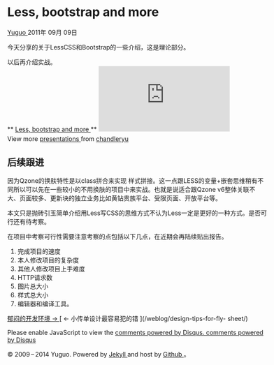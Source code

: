 #  Less, bootstrap and more

[ Yuguo ](http://yuguo.us) 2011年 09月 09日

今天分享的关于LessCSS和Bootstrap的一些介绍，这是理论部分。 <div id="__ss_9184161" style="width:
595px;">以后再介绍实战。 <div style="width: 595px;"> ** [ Less, bootstrap and more
](http://www.slideshare.net/chandleryu/less-bootstrap-and-more) ** <iframe
src="http://www.slideshare.net/slideshow/embed_code/9184161" frameborder="0"
margin margin scrolling="no" ></iframe><div id="__ss_9184161" style="width:
595px;"><div style="padding: 5px 0 12px;">View more [ presentations
](http://www.slideshare.net/) from [ chandleryu
](http://www.slideshare.net/chandleryu) <h2>后续跟进</h2> 因为Qzone的换肤特性是以class拼合来实现
样式拼接。这一点跟LESS的变量+嵌套思维稍有不同所以可以先在一些较小的不用换肤的项目中来实战。也就是说适合跟Qzone
v6整体关联不大、页面较多、更新块的独立业务比如黄钻贵族平台、受限页面、开放平台等。

本文只是抛砖引玉简单介绍用Less写CSS的思维方式不认为Less一定是更好的一种方式。是否可行还有待考察。

在项目中考察可行性需要注意考察的点包括以下几点，在近期会再陆续贴出报告。

  1. 完成项目的速度 
  2. 本人修改项目的复杂度 
  3. 其他人修改项目上手难度 
  4. HTTP请求数 
  5. 图片总大小 
  6. 样式总大小 
  7. 编辑器和编译工具。 

[ 郁闷的开发环境 → ](/weblog/fml/) [ ← 小传单设计最容易犯的错 ](/weblog/design-tips-for-fly-
sheet/)

Please enable JavaScript to view the [ comments powered by Disqus.
](http://disqus.com/?ref_noscript) [ comments powered by  Disqus
](http://disqus.com)

© 2009 – 2014 Yuguo. Powered by [ Jekyll ](https://github.com/mojombo/jekyll)
and host by [ Github ](https://github.com/yuguo) 。

